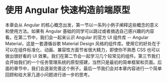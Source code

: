 # 使用 Angular 快速构造前端原型

本章会从 Angular 的核心概念出发，第一节以一系列小例子阐释这些概念的意义和使用方法。如果有 Angular 基础的同学可以跳过或者摘选自己感兴趣的内容看。在第二节中，我们会一起来认识 Angular 的官方 UI 组件库 -- Angular Material，这是一套遵循谷歌 Material Design 风格的组件库。使用它的好处在于可以在组件标准化、动画、兼容性方面节省很大精力，即使你不熟悉 CSS 也可以做出很好看的 UI 效果。我们在第二节会一起学习几个较常见的组件。第三节我们会开始我们的一个任务管理系统的原型搭建，当然只是最初的简单框架和页面。后面的章节中，我们会逐渐完善这个例子。最后一节我们会对本章内容进行一个简单回顾和给大家几道小问题进行进一步的思考。
